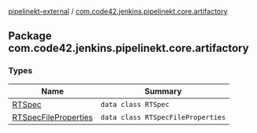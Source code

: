 [pipelinekt-external](../index.md) / [com.code42.jenkins.pipelinekt.core.artifactory](./index.md)

## Package com.code42.jenkins.pipelinekt.core.artifactory

### Types

| Name | Summary |
|---|---|
| [RTSpec](-r-t-spec/index.md) | `data class RTSpec` |
| [RTSpecFileProperties](-r-t-spec-file-properties/index.md) | `data class RTSpecFileProperties` |
